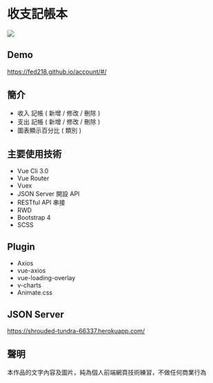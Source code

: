 # 收支記帳本
![](https://i.imgur.com/lPZ1xe8.png)

## Demo
https://fed218.github.io/account/#/

## 簡介
* 收入 記帳 ( 新增 / 修改 / 刪除 )
* 支出 記帳 ( 新增 / 修改 / 刪除 )
* 圖表顯示百分比 ( 類別 )

## 主要使用技術
* Vue Cli 3.0 
* Vue Router 
* Vuex
* JSON Server 開設 API
* RESTful API 串接
* RWD
* Bootstrap 4
* SCSS

## Plugin
* Axios 
* vue-axios
* vue-loading-overlay
* v-charts
* Animate.css

## JSON Server
https://shrouded-tundra-66337.herokuapp.com/

## 聲明
本作品的文字內容及圖片，純為個人前端網頁技術練習，不做任何商業行為


